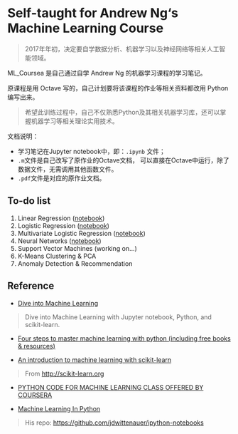 # Self-taught for Andrew Ng‘s Machine Learning Course

>2017年年初，决定要自学数据分析、机器学习以及神经网络等相关人工智能领域。

ML_Coursea 是自己通过自学 Andrew Ng 的机器学习课程的学习笔记。

原课程是用 Octave 写的，自己计划要将该课程的作业等相关资料都改用 Python 编写出来。

>希望此训练过程中，自己不仅熟悉Python及其相关机器学习库，还可以掌握机器学习等相关理论实用技术。

文档说明：
- 学习笔记在Jupyter notebook中，即：``.ipynb`` 文件；
- ``.m``文件是自己改写了原作业的Octave文档，
可以直接在Octave中运行，除了数据文件，无需调用其他函数文件。
- ``.pdf``文件是对应的原作业文档。

## To-do list

1. Linear Regression ([notebook](https://github.com/iphysresearch/ML_Coursea/blob/master/ex1_Linear_Regression.ipynb))
2. Logistic Regression ([notebook](https://github.com/iphysresearch/ML_Coursea/blob/master/ex2_Logistic_Regression.ipynb))
3. Multivariate Logistic Regression ([notebook](https://github.com/iphysresearch/ML_Coursea/blob/master/ex3_Multivariate_Logistic_Regression.ipynb))
4. Neural Networks ([notebook](https://github.com/iphysresearch/ML_Coursea/blob/master/ex4_Neural_Networks.ipynb))
5. Support Vector Machines (working on...)
6. K-Means Clustering & PCA
7. Anomaly Detection & Recommendation

## Reference

- [Dive into Machine Learning](http://hangtwenty.github.io/dive-into-machine-learning/)
> Dive into Machine Learning with Jupyter notebook, Python, and scikit-learn.

- [Four steps to master machine learning with python (including free books & resources)](http://lernpython.de/four-steps-to-master-machine-learning-with-python-including-free-books-resources)

- [An introduction to machine learning with scikit-learn](http://scikit-learn.org/stable/tutorial/basic/tutorial.html)
> From http://scikit-learn.org

- [PYTHON CODE FOR MACHINE LEARNING CLASS OFFERED BY COURSERA](https://subokita.com/2014/03/03/python-code-for-machine-learning-class-offered-by-coursera/)

- [Machine Learning In Python](http://www.johnwittenauer.net/machine-learning-exercises-in-python-part-1/)
> His repo: https://github.com/jdwittenauer/ipython-notebooks


